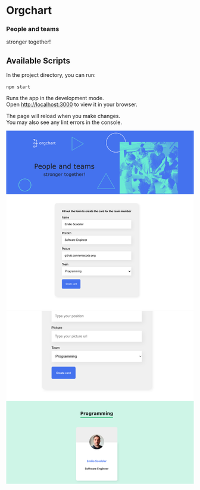 # Orgchart

### People and teams

stronger together!

## Available Scripts

In the project directory, you can run:

`npm start`

Runs the app in the development mode.\
Open [http://localhost:3000](http://localhost:3000) to view it in your browser.

The page will reload when you make changes.\
You may also see any lint errors in the console.

<img src="/public/img/form-screenshot.png" alt="form" title="form">

<img src="/public/img/team-member-screenshot.png" alt="member" title="member">
